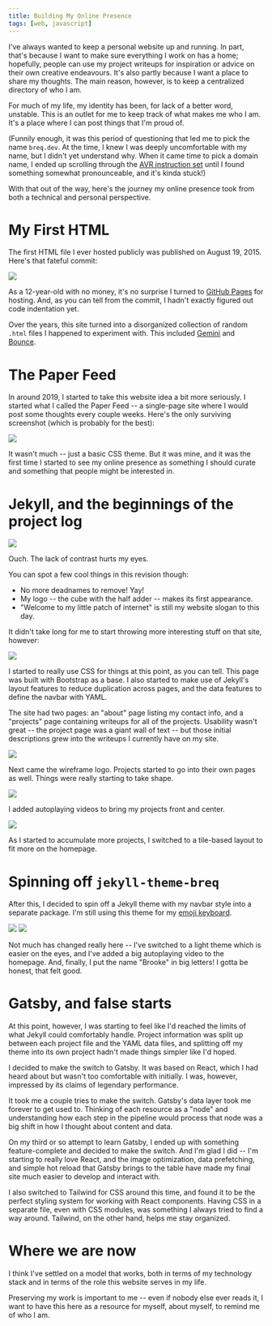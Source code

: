 ```yaml
---
title: Building My Online Presence
tags: [web, javascript]
---
```


I've always wanted to keep a personal website up and running. In part, that's because I want to make sure everything I work on has a home; hopefully, people can use my project writeups for inspiration or advice on their own creative endeavours. It's also partly because I want a place to share my thoughts. The main reason, however, is to keep a centralized directory of who I am.

For much of my life, my identity has been, for lack of a better word, unstable. This is an outlet for me to keep track of what makes me who I am. It's a place where I can post things that I'm proud of.

(Funnily enough, it was this period of questioning that led me to pick the name `breq.dev`. At the time, I knew I was deeply uncomfortable with my name, but I didn't yet understand why. When it came time to pick a domain name, I ended up scrolling through the [AVR instruction set](https://en.wikipedia.org/wiki/Atmel_AVR_instruction_set) until I found something somewhat pronounceable, and it's kinda stuck!)

With that out of the way, here's the journey my online presence took from both a technical and personal perspective.

# My First HTML

The first HTML file I ever hosted publicly was published on August 19, 2015. Here's that fateful commit:

![](../images/website/first-commit.png)

As a 12-year-old with no money, it's no surprise I turned to [GitHub Pages](https://pages.github.com/) for hosting. And, as you can tell from the commit, I hadn't exactly figured out code indentation yet.

Over the years, this site turned into a disorganized collection of random `.html` files I happened to experiment with. This included [Gemini](/projects/gemini) and [Bounce](/projects/bounce).

# The Paper Feed

In around 2019, I started to take this website idea a bit more seriously. I started what I called the Paper Feed -- a single-page site where I would post some thoughts every couple weeks. Here's the only surviving screenshot (which is probably for the best):

![](../images/website/paper-feed.png)

It wasn't much -- just a basic CSS theme. But it was mine, and it was the first time I started to see my online presence as something I should curate and something that people might be interested in.

# Jekyll, and the beginnings of the project log

![](../images/website/jekyll-initial.png)

Ouch. The lack of contrast hurts my eyes.

You can spot a few cool things in this revision though:

-   No more deadnames to remove! Yay!
-   My logo -- the cube with the half adder -- makes its first appearance.
-   "Welcome to my little patch of internet" is still my website slogan to this day.

It didn't take long for me to start throwing more interesting stuff on that site, however:

![](../images/website/jekyll-real-initial.png)

I started to really use CSS for things at this point, as you can tell. This page was built with Bootstrap as a base. I also started to make use of Jekyll's layout features to reduce duplication across pages, and the data features to define the navbar with YAML.

The site had two pages: an "about" page listing my contact info, and a "projects" page containing writeups for all of the projects. Usability wasn't great -- the project page was a giant wall of text -- but those initial descriptions grew into the writeups I currently have on my site.

![](../images/website/parallax-bg.png)

Next came the wireframe logo. Projects started to go into their own pages as well. Things were really starting to take shape.

![](../images/website/autoplay-videos.png)

I added autoplaying videos to bring my projects front and center.

![](../images/website/pink-and-blue.png)

As I started to accumulate more projects, I switched to a tile-based layout to fit more on the homepage.

# Spinning off `jekyll-theme-breq`

After this, I decided to spin off a Jekyll theme with my navbar style into a separate package. I'm still using this theme for my [emoji keyboard](https://emoji.breq.dev/).

![](../images/website/rot-logo.png)
![](../images/website/new-tiles.png)

Not much has changed really here -- I've switched to a light theme which is easier on the eyes, and I've added a big autoplaying video to the homepage. And, finally, I put the name "Brooke" in big letters! I gotta be honest, that felt good.

# Gatsby, and false starts

At this point, however, I was starting to feel like I'd reached the limits of what Jekyll could comfortably handle. Project information was split up between each project file and the YAML data files, and splitting off my theme into its own project hadn't made things simpler like I'd hoped.

I decided to make the switch to Gatsby. It was based on React, which I had heard about but wasn't too comfortable with initially. I was, however, impressed by its claims of legendary performance.

It took me a couple tries to make the switch. Gatsby's data layer took me forever to get used to. Thinking of each resource as a "node" and understanding how each step in the pipeline would process that node was a big shift in how I thought about content and data.

On my third or so attempt to learn Gatsby, I ended up with something feature-complete and decided to make the switch. And I'm glad I did -- I'm starting to really love React, and the image optimization, data prefetching, and simple hot reload that Gatsby brings to the table have made my final site much easier to develop and interact with.

I also switched to Tailwind for CSS around this time, and found it to be the perfect styling system for working with React components. Having CSS in a separate file, even with CSS modules, was something I always tried to find a way around. Tailwind, on the other hand, helps me stay organized.

# Where we are now

I think I've settled on a model that works, both in terms of my technology stack and in terms of the role this website serves in my life.

Preserving my work is important to me -- even if nobody else ever reads it, I want to have this here as a resource for myself, about myself, to remind me of who I am.
